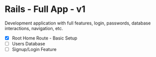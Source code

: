 # Rails - Full App - v1

Development application with full features, login, passwords, database interactions, navigation, etc.

- [x] Root Home Route - Basic Setup
- [ ] Users Database
- [ ] Signup/Login Feature